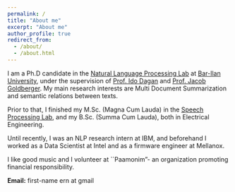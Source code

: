 ```yaml
---
permalink: /
title: "About me"
excerpt: "About me"
author_profile: true
redirect_from: 
  - /about/
  - /about.html
---
```


I am a Ph.D candidate in the [Natural Language Processing Lab](http://u.cs.biu.ac.il/~nlp/) at [Bar-Ilan University](https://www1.biu.ac.il/), under the supervision of [Prof. Ido Dagan](https://u.cs.biu.ac.il/~dagan/) and [Prof. Jacob Goldberger](http://www.eng.biu.ac.il/goldbej/). My main research interests are Multi Document Summarization and semantic relations between texts.

Prior to that, I finished my M.Sc. (Magna Cum Lauda) in the [Speech Processing Lab](https://research.biu.ac.il/labs/prof-gannots-lab/), and my B.Sc. (Summa Cum Lauda), both in Electrical Engineering.

Until recently, I was an NLP research intern at IBM, and beforehand I worked as a Data Scientist at Intel and as a firmware engineer at Mellanox.

I like good music and I volunteer at ``Paamonim”- an organization promoting financial responsibility.



**Email:** first-name ern at gmail
